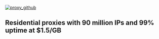 [![proxy_github](https://github.com/user-attachments/assets/f53917e2-b0c4-4680-9146-e8d3fe2c21d2)](http://t.me/CRYPT0HER_proxysBot?start=6617612281)

## Residential proxies with 90 million IPs and 99% uptime at $1.5/GB
